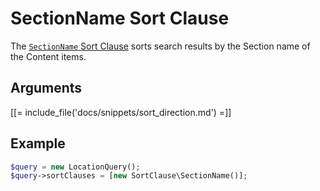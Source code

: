 # SectionName Sort Clause

The [`SectionName` Sort Clause](https://github.com/ibexa/core/blob/main/src/contracts/Repository/Values/Content/Query/SortClause/SectionName.php)
sorts search results by the Section name of the Content items.

## Arguments

[[= include_file('docs/snippets/sort_direction.md') =]]

## Example

``` php
$query = new LocationQuery();
$query->sortClauses = [new SortClause\SectionName()];
```
